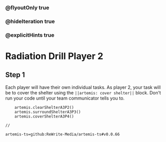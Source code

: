### @flyoutOnly true
### @hideIteration true
### @explicitHints true

# Radiation Drill Player 2

## Step 1
Each player will have their own individual tasks. As player 2, your task will be to cover the shelter using the ``||artemis: cover shelter||`` block. Don't run your code until your team communicator tells you to.

```ghost
    artemis.clearShelterA3P2()
    artemis.surroundShelterA3P3()
    artemis.coverShelterA3P4()
```
```template
//
```

```package
artemis-ts=github:ReWrite-Media/artemis-ts#v0.0.66
```